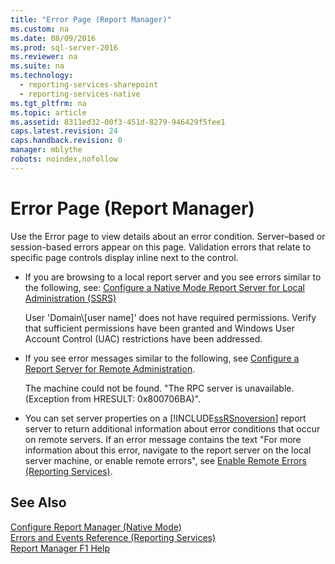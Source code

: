 ```yaml
---
title: "Error Page (Report Manager)"
ms.custom: na
ms.date: 08/09/2016
ms.prod: sql-server-2016
ms.reviewer: na
ms.suite: na
ms.technology: 
  - reporting-services-sharepoint
  - reporting-services-native
ms.tgt_pltfrm: na
ms.topic: article
ms.assetid: 8311ed32-00f3-451d-8279-946429f5fee1
caps.latest.revision: 24
caps.handback.revision: 0
manager: mblythe
robots: noindex,nofollow
---
```

# Error Page (Report Manager)
Use the Error page to view details about an error condition. Server–based or session-based errors appear on this page. Validation errors that relate to specific page controls display inline next to the control.  
  
-   If you are browsing to a local report server and you see errors similar to the following, see: [Configure a Native Mode Report Server for Local Administration (SSRS)](../../Topics/TopicNameContainA/Configure-a-Native-Mode-Report-Server-for-Local-Administration--SSRS-.md)  
  
     User 'Domain\\[user name]' does not have required permissions. Verify that sufficient permissions have been granted and Windows User Account Control (UAC) restrictions have been addressed.  
  
-   If you see error messages similar to the following, see [Configure a Report Server for Remote Administration](../../Topics/TopicNameContainA/Configure-a-Report-Server-for-Remote-Administration.md).  
  
     The machine could not be found. "The RPC server is unavailable. (Exception from HRESULT: 0x800706BA)".  
  
-   You can set server properties on a [!INCLUDE[ssRSnoversion](../../Topics/TopicNameContainA/tokens/ssRSnoversion_md.md)] report server to return additional information about error conditions that occur on remote servers. If an error message contains the text "For more information about this error, navigate to the report server on the local server machine, or enable remote errors", see [Enable Remote Errors (Reporting Services)](../../Topics/TopicNameNotContainA/Enable-Remote-Errors--Reporting-Services-.md).  
  
## See Also  
 [Configure Report Manager (Native Mode)](../../Topics/TopicNameNotContainA/Configure-Report-Manager--Native-Mode-.md)   
 [Errors and Events Reference (Reporting Services)](../../Topics/TopicNameNotContainA/Errors-and-Events-Reference--Reporting-Services-.md)   
 [Report Manager F1 Help](../../Topics/TopicNameNotContainA/Report-Manager-F1-Help.md)
